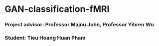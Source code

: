 # GAN-classification-fMRI

### Project advisor: Professor Majnu John, Professor Yihren Wu

### Student: Tieu Hoang Huan Pham


